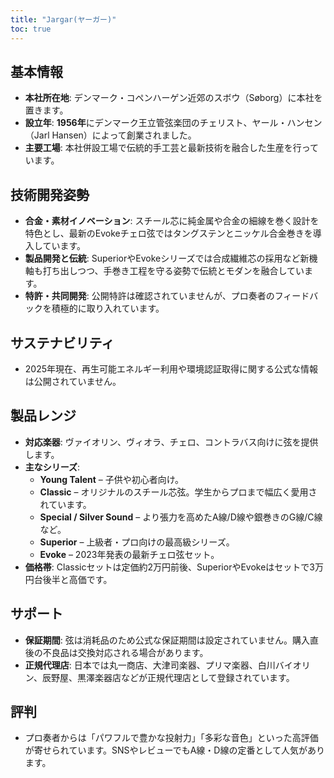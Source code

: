 ```yaml
---
title: "Jargar(ヤーガー)"
toc: true
---
```


## 基本情報

* **本社所在地**: デンマーク・コペンハーゲン近郊のスボウ（Søborg）に本社を置きます。
* **設立年**: **1956年**にデンマーク王立管弦楽団のチェリスト、ヤール・ハンセン（Jarl Hansen）によって創業されました。
* **主要工場**: 本社併設工場で伝統的手工芸と最新技術を融合した生産を行っています。

## 技術開発姿勢

* **合金・素材イノベーション**: スチール芯に純金属や合金の細線を巻く設計を特色とし、最新のEvokeチェロ弦ではタングステンとニッケル合金巻きを導入しています。
* **製品開発と伝統**: SuperiorやEvokeシリーズでは合成繊維芯の採用など新機軸も打ち出しつつ、手巻き工程を守る姿勢で伝統とモダンを融合しています。
* **特許・共同開発**: 公開特許は確認されていませんが、プロ奏者のフィードバックを積極的に取り入れています。

## サステナビリティ

* 2025年現在、再生可能エネルギー利用や環境認証取得に関する公式な情報は公開されていません。

## 製品レンジ

* **対応楽器**: ヴァイオリン、ヴィオラ、チェロ、コントラバス向けに弦を提供します。
* **主なシリーズ**:
  * **Young Talent** – 子供や初心者向け。
  * **Classic** – オリジナルのスチール芯弦。学生からプロまで幅広く愛用されています。
  * **Special / Silver Sound** – より張力を高めたA線/D線や銀巻きのG線/C線など。
  * **Superior** – 上級者・プロ向けの最高級シリーズ。
  * **Evoke** – 2023年発表の最新チェロ弦セット。
* **価格帯**: Classicセットは定価約2万円前後、SuperiorやEvokeはセットで3万円台後半と高価です。

## サポート

* **保証期間**: 弦は消耗品のため公式な保証期間は設定されていません。購入直後の不良品は交換対応される場合があります。
* **正規代理店**: 日本では丸一商店、大津司楽器、プリマ楽器、白川バイオリン、辰野屋、黒澤楽器店などが正規代理店として登録されています。

## 評判

* プロ奏者からは「パワフルで豊かな投射力」「多彩な音色」といった高評価が寄せられています。SNSやレビューでもA線・D線の定番として人気があります。
